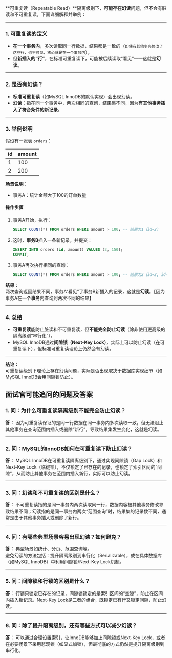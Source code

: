**可重复读（Repeatable Read）**隔离级别下，**可能存在幻读**问题，但不会有脏读和不可重复读。下面详细解释并举例：

---

### 1. 可重复读的定义

- **在一个事务内**，多次读取同一行数据，结果都是一致的（`即使有其他事务修改了这些行，也不可见，核心就是在一个事务内`）。
- 但**新插入的“行”**，在标准可重复读下，可能被后续读取“看见”——这就是**幻读**。

---

### 2. 是否有幻读？

- **标准可重复读**（如MySQL InnoDB的默认实现）会出现幻读。
- **幻读**：指在同一个事务中，两次相同的查询，结果集不同，因为**有其他事务插入了符合条件的新记录**。

---

### 3. 举例说明

假设有一张表 `orders`：

| id   | amount |
| ---- | ------ |
| 1    | 100    |
| 2    | 200    |

**场景说明：**

- 事务A：统计金额大于100的订单数量

#### 操作步骤

1. 事务A开始，执行：
   ```sql
   SELECT COUNT(*) FROM orders WHERE amount > 100; -- 结果为1（id=2）
   ```
2. 这时，**事务B**插入一条新记录，并提交：
   ```sql
   INSERT INTO orders (id, amount) VALUES (3, 150);
   COMMIT;
   ```
3. 事务A再次执行相同的查询：
   ```sql
   SELECT COUNT(*) FROM orders WHERE amount > 100; -- 结果为2（id=2, id=3）
   ```

**结果**：  
两次查询返回结果不同，事务A“看见”了事务B新插入的记录，这就是**幻读**。【因为事务A在**一个事务**内查询到两次不同的结果】

---

### 4. 总结

- **可重复读**能防止脏读和不可重复读，但**不能完全防止幻读**（除非使用更高级的隔离级别“串行化”）。
- MySQL InnoDB通过**间隙锁（Next-Key Lock）**，实际上可以防止幻读（在可重复读下），但标准可重复读理论上仍然会有幻读。

---

**结论：**  
可重复读级别下理论上存在幻读问题，实际是否出现取决于数据库实现细节（如MySQL InnoDB会用间隙锁防止）。



## 面试官可能追问的问题及答案

### 1. 问：为什么可重复读隔离级别不能完全防止幻读？
**答：**
因为可重复读保证的是同一行数据在同一事务内多次读取一致，但无法阻止其他事务在查询范围内插入或删除“新行”，导致结果集发生变化，这就是幻读。

---

### 2. 问：MySQL的InnoDB如何在可重复读下防止幻读？
**答：**
MySQL InnoDB在可重复读隔离级别下，通过实现间隙锁（Gap Lock）和Next-Key Lock（临键锁），不仅锁定了已存在的记录，也锁定了索引区间的“间隙”，从而防止其他事务在范围内插入新行，实际可以防止幻读。

---

### 3. 问：幻读和不可重复读的区别是什么？
**答：**
不可重复读指的是同一事务内两次读取同一行，数据内容被其他事务修改导致结果不同；幻读指的是同一事务内两次“范围查询”时，结果集的记录数不同，通常是由于其他事务插入或删除了新行。

---

### 4. 问：有哪些典型场景容易出现幻读？如何避免？
**答：**
典型场景如统计、分页、范围查询等。  
避免幻读的方法包括：提升隔离级别到串行化（Serializable），或在具体数据库（如MySQL InnoDB）中利用间隙锁/Next-Key Lock机制。

---

### 5. 问：间隙锁和行锁的区别是什么？
**答：**
行锁只锁定已存在的记录，间隙锁锁定的是索引区间的“空隙”，防止在区间内插入新记录。Next-Key Lock是二者的组合，既锁定已有行又锁定间隙，防止幻读。

---

### 6. 问：除了提升隔离级别，还有哪些方式可以减少幻读？
**答：**
可以通过合理设置索引，让InnoDB能够加上间隙锁或Next-Key Lock，或者在必要场景下采用悲观锁（如显式加锁），但最彻底的方式仍然是提升隔离级别到串行化。